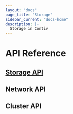```yaml
---
layout: "docs"
page_title: "Storage"
sidebar_current: "docs-home"
description: |-
  Storage in Contiv
---
```


# API Reference

## [Storage API](/install/reference/storage_reference.html)

## Network API

## Cluster API

